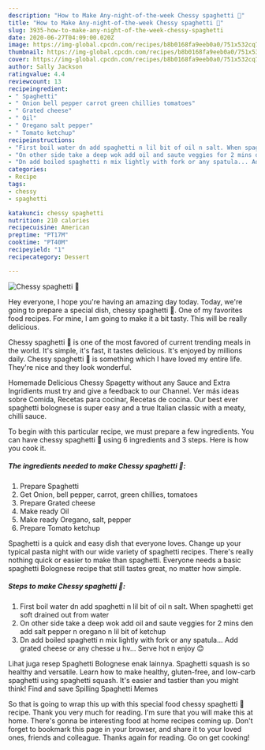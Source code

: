 ```yaml
---
description: "How to Make Any-night-of-the-week Chessy spaghetti 🍝"
title: "How to Make Any-night-of-the-week Chessy spaghetti 🍝"
slug: 3935-how-to-make-any-night-of-the-week-chessy-spaghetti
date: 2020-06-27T04:09:00.020Z
image: https://img-global.cpcdn.com/recipes/b8b0168fa9eeb0a0/751x532cq70/chessy-spaghetti-🍝-recipe-main-photo.jpg
thumbnail: https://img-global.cpcdn.com/recipes/b8b0168fa9eeb0a0/751x532cq70/chessy-spaghetti-🍝-recipe-main-photo.jpg
cover: https://img-global.cpcdn.com/recipes/b8b0168fa9eeb0a0/751x532cq70/chessy-spaghetti-🍝-recipe-main-photo.jpg
author: Sally Jackson
ratingvalue: 4.4
reviewcount: 13
recipeingredient:
- " Spaghetti"
- " Onion bell pepper carrot green chillies tomatoes"
- " Grated cheese"
- " Oil"
- " Oregano salt pepper"
- " Tomato ketchup"
recipeinstructions:
- "First boil water dn add spaghetti n lil bit of oil n salt. When spaghetti get soft drained out from water"
- "On other side take a deep wok add oil and saute veggies for 2 mins den add salt pepper n oregano n lil bit of ketchup"
- "Dn add boiled spaghetti n mix lightly with fork or any spatula... Add grated cheese or any chesse u hv... Serve hot n enjoy 😊"
categories:
- Recipe
tags:
- chessy
- spaghetti

katakunci: chessy spaghetti 
nutrition: 210 calories
recipecuisine: American
preptime: "PT17M"
cooktime: "PT40M"
recipeyield: "1"
recipecategory: Dessert

---
```



![Chessy spaghetti 🍝](https://img-global.cpcdn.com/recipes/b8b0168fa9eeb0a0/751x532cq70/chessy-spaghetti-🍝-recipe-main-photo.jpg)

Hey everyone, I hope you're having an amazing day today. Today, we're going to prepare a special dish, chessy spaghetti 🍝. One of my favorites food recipes. For mine, I am going to make it a bit tasty. This will be really delicious.

Chessy spaghetti 🍝 is one of the most favored of current trending meals in the world. It's simple, it's fast, it tastes delicious. It's enjoyed by millions daily. Chessy spaghetti 🍝 is something which I have loved my entire life. They're nice and they look wonderful.

Homemade Delicious Chessy Spagetty without any Sauce and Extra Ingridients must try and give a feedback to our Channel. Ver más ideas sobre Comida, Recetas para cocinar, Recetas de cocina. Our best ever spaghetti bolognese is super easy and a true Italian classic with a meaty, chilli sauce.


To begin with this particular recipe, we must prepare a few ingredients. You can have chessy spaghetti 🍝 using 6 ingredients and 3 steps. Here is how you cook it.

<!--inarticleads1-->

##### The ingredients needed to make Chessy spaghetti 🍝:

1. Prepare  Spaghetti
1. Get  Onion, bell pepper, carrot, green chillies, tomatoes
1. Prepare  Grated cheese
1. Make ready  Oil
1. Make ready  Oregano, salt, pepper
1. Prepare  Tomato ketchup


Spaghetti is a quick and easy dish that everyone loves. Change up your typical pasta night with our wide variety of spaghetti recipes. There&#39;s really nothing quick or easier to make than spaghetti. Everyone needs a basic spaghetti Bolognese recipe that still tastes great, no matter how simple. 

<!--inarticleads2-->

##### Steps to make Chessy spaghetti 🍝:

1. First boil water dn add spaghetti n lil bit of oil n salt. When spaghetti get soft drained out from water
1. On other side take a deep wok add oil and saute veggies for 2 mins den add salt pepper n oregano n lil bit of ketchup
1. Dn add boiled spaghetti n mix lightly with fork or any spatula... Add grated cheese or any chesse u hv... Serve hot n enjoy 😊


Lihat juga resep Spaghetti Bolognese enak lainnya. Spaghetti squash is so healthy and versatile. Learn how to make healthy, gluten-free, and low-carb spaghetti using spaghetti squash. It&#39;s easier and tastier than you might think! Find and save Spilling Spaghetti Memes 

So that is going to wrap this up with this special food chessy spaghetti 🍝 recipe. Thank you very much for reading. I'm sure that you will make this at home. There's gonna be interesting food at home recipes coming up. Don't forget to bookmark this page in your browser, and share it to your loved ones, friends and colleague. Thanks again for reading. Go on get cooking!
